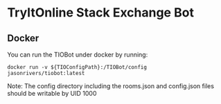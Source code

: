 # TryItOnline Stack Exchange Bot

## Docker

You can run the TIOBot under docker by running:

```shell
docker run -v ${TIOConfigPath}:/TIOBot/config jasonrivers/tiobot:latest
```

Note: The config directory including the rooms.json and config.json files should be writable by UID 1000

